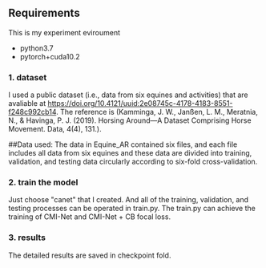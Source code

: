 ## Requirements

This is my experiment eviroument
- python3.7
- pytorch+cuda10.2


### 1. dataset
I used a public dataset (i.e., data from six equines and activities) that are avaliable at
https://doi.org/10.4121/uuid:2e08745c-4178-4183-8551-f248c992cb14. The reference is (Kamminga, J. W., Janßen, L. M., Meratnia, N., & Havinga, P. J. (2019). Horsing Around—A Dataset Comprising Horse Movement. Data, 4(4), 131.).

##Data used:
The data in Equine_AR contained six files, and each file includes all data from six equines and these data are divided into training, validation, and testing data circularly according to six-fold cross-validation.

### 2. train the model
Just choose "canet" that I created. And all of the training, validation, and testing processes can be operated in train.py.
The train.py can achieve the training of CMI-Net and CMI-Net + CB focal loss. 


### 3. results
The detailed results are saved in checkpoint fold.